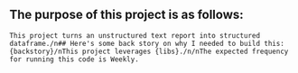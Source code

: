 ## The purpose of this project is as follows:
    This project turns an unstructured text report into structured dataframe./n## Here's some back story on why I needed to build this:
    {backstory}/nThis project leverages {libs}./n/nThe expected frequency for running this code is Weekly.